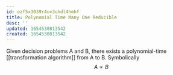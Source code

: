 ```yaml
---
id: ozf5x3039r4uv3uhdl4hmhf
title: Polynomial Time Many One Reducible
desc: ''
updated: 1654530813542
created: 1654530813542
---
```

Given decision problems A and B, there exists a polynomial-time [[transformation algorithm]] from A to B.  Symbolically
$$A \propto B$$

